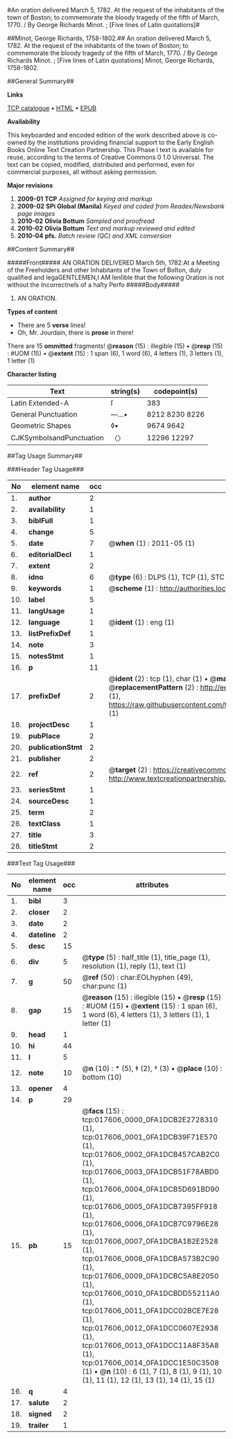 #An oration delivered March 5, 1782. At the request of the inhabitants of the town of Boston; to commemorate the bloody tragedy of the fifth of March, 1770. / By George Richards Minot. ; [Five lines of Latin quotations]#

##Minot, George Richards, 1758-1802.##
An oration delivered March 5, 1782. At the request of the inhabitants of the town of Boston; to commemorate the bloody tragedy of the fifth of March, 1770. / By George Richards Minot. ; [Five lines of Latin quotations]
Minot, George Richards, 1758-1802.

##General Summary##

**Links**

[TCP catalogue](http://www.ota.ox.ac.uk/tcp/)  • 
[HTML](http://tei.it.ox.ac.uk/tcp/Texts-HTML/free/N13/N13927.html)  • 
[EPUB](http://tei.it.ox.ac.uk/tcp/Texts-EPUB/free/N13/N13927.epub)

**Availability**

This keyboarded and encoded edition of the
	       work described above is co-owned by the institutions
	       providing financial support to the Early English Books
	       Online Text Creation Partnership. This Phase I text is
	       available for reuse, according to the terms of Creative
	       Commons 0 1.0 Universal. The text can be copied,
	       modified, distributed and performed, even for
	       commercial purposes, all without asking permission.

**Major revisions**

1. __2009-01__ __TCP__ *Assigned for keying and markup*
1. __2009-02__ __SPi Global (Manila)__ *Keyed and coded from Readex/Newsbank page images*
1. __2010-02__ __Olivia Bottum__ *Sampled and proofread*
1. __2010-02__ __Olivia Bottum__ *Text and markup reviewed and edited*
1. __2010-04__ __pfs.__ *Batch review (QC) and XML conversion*

##Content Summary##

#####Front#####
AN ORATION DELIVERED March 5th, 1782.At a Meeting of the Freeholders and other Inhabitants of the Town of Boſton, duly qualified and legaGENTLEMEN,I AM ſenſible that the following Oration is not without the Incorrectneſs of a haſty Perfo
#####Body#####

1. AN ORATION.

**Types of content**

  * There are 5 **verse** lines!
  * Oh, Mr. Jourdain, there is **prose** in there!

There are 15 **ommitted** fragments! 
 @__reason__ (15) : illegible (15)  •  @__resp__ (15) : #UOM (15)  •  @__extent__ (15) : 1 span (6), 1 word (6), 4 letters (1), 3 letters (1), 1 letter (1)

**Character listing**


|Text|string(s)|codepoint(s)|
|---|---|---|
|Latin Extended-A|ſ|383|
|General Punctuation|—…•|8212 8230 8226|
|Geometric Shapes|◊▪|9674 9642|
|CJKSymbolsandPunctuation|〈〉|12296 12297|

##Tag Usage Summary##

###Header Tag Usage###

|No|element name|occ|attributes|
|---|---|---|---|
|1.|__author__|2||
|2.|__availability__|1||
|3.|__biblFull__|1||
|4.|__change__|5||
|5.|__date__|7| @__when__ (1) : 2011-05 (1)|
|6.|__editorialDecl__|1||
|7.|__extent__|2||
|8.|__idno__|6| @__type__ (6) : DLPS (1), TCP (1), STC (1), NOTIS (1), IMAGE-SET (1), EVANS-CITATION (1)|
|9.|__keywords__|1| @__scheme__ (1) : http://authorities.loc.gov/ (1)|
|10.|__label__|5||
|11.|__langUsage__|1||
|12.|__language__|1| @__ident__ (1) : eng (1)|
|13.|__listPrefixDef__|1||
|14.|__note__|3||
|15.|__notesStmt__|1||
|16.|__p__|11||
|17.|__prefixDef__|2| @__ident__ (2) : tcp (1), char (1)  •  @__matchPattern__ (2) : ([0-9\-]+):([0-9IVX]+) (1), (.+) (1)  •  @__replacementPattern__ (2) : http://eebo.chadwyck.com/downloadtiff?vid=$1&page=$2 (1), https://raw.githubusercontent.com/textcreationpartnership/Texts/master/tcpchars.xml#$1 (1)|
|18.|__projectDesc__|1||
|19.|__pubPlace__|2||
|20.|__publicationStmt__|2||
|21.|__publisher__|2||
|22.|__ref__|2| @__target__ (2) : https://creativecommons.org/publicdomain/zero/1.0/ (1), http://www.textcreationpartnership.org/docs/. (1)|
|23.|__seriesStmt__|1||
|24.|__sourceDesc__|1||
|25.|__term__|2||
|26.|__textClass__|1||
|27.|__title__|3||
|28.|__titleStmt__|2||


###Text Tag Usage###

|No|element name|occ|attributes|
|---|---|---|---|
|1.|__bibl__|3||
|2.|__closer__|2||
|3.|__date__|2||
|4.|__dateline__|2||
|5.|__desc__|15||
|6.|__div__|5| @__type__ (5) : half_title (1), title_page (1), resolution (1), reply (1), text (1)|
|7.|__g__|50| @__ref__ (50) : char:EOLhyphen (49), char:punc (1)|
|8.|__gap__|15| @__reason__ (15) : illegible (15)  •  @__resp__ (15) : #UOM (15)  •  @__extent__ (15) : 1 span (6), 1 word (6), 4 letters (1), 3 letters (1), 1 letter (1)|
|9.|__head__|1||
|10.|__hi__|44||
|11.|__l__|5||
|12.|__note__|10| @__n__ (10) : * (5), ‡ (2), † (3)  •  @__place__ (10) : bottom (10)|
|13.|__opener__|4||
|14.|__p__|29||
|15.|__pb__|15| @__facs__ (15) : tcp:017606_0000_0FA1DCB2E2728310 (1), tcp:017606_0001_0FA1DCB39F71E570 (1), tcp:017606_0002_0FA1DCB457CAB2C0 (1), tcp:017606_0003_0FA1DCB51F78ABD0 (1), tcp:017606_0004_0FA1DCB5D691BD90 (1), tcp:017606_0005_0FA1DCB7395FF918 (1), tcp:017606_0006_0FA1DCB7C9796E28 (1), tcp:017606_0007_0FA1DCBA1B2E2528 (1), tcp:017606_0008_0FA1DCBA573B2C90 (1), tcp:017606_0009_0FA1DCBC5A8E2050 (1), tcp:017606_0010_0FA1DCBDD55211A0 (1), tcp:017606_0011_0FA1DCC02BCE7E28 (1), tcp:017606_0012_0FA1DCC0607E2938 (1), tcp:017606_0013_0FA1DCC11A8F35A8 (1), tcp:017606_0014_0FA1DCC1E50C3508 (1)  •  @__n__ (10) : 6 (1), 7 (1), 8 (1), 9 (1), 10 (1), 11 (1), 12 (1), 13 (1), 14 (1), 15 (1)|
|16.|__q__|4||
|17.|__salute__|2||
|18.|__signed__|2||
|19.|__trailer__|1||
